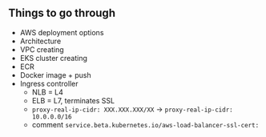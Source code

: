 
## Things to go through

* AWS deployment options
* Architecture
* VPC creating
* EKS cluster creating
* ECR
* Docker image + push
* Ingress controller
  * NLB = L4
  * ELB = L7, terminates SSL
  * `proxy-real-ip-cidr: XXX.XXX.XXX/XX` -> `proxy-real-ip-cidr: 10.0.0.0/16`
  * comment `service.beta.kubernetes.io/aws-load-balancer-ssl-cert:`
